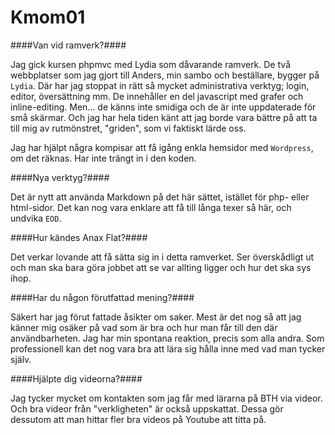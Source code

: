 Kmom01
===============================

####Van vid ramverk?####

Jag gick kursen phpmvc med Lydia som dåvarande ramverk. De två webbplatser som jag gjort till Anders, min sambo och beställare, bygger på `Lydia`. Där har jag stoppat in rätt så mycket administrativa verktyg; login, editor, översättning mm. De innehåller en del javascript med grafer och inline-editing. Men… de känns inte smidiga och de är inte uppdaterade för små skärmar. Och jag har hela tiden känt att jag borde vara bättre på att ta till mig av rutmönstret, "griden", som vi faktiskt lärde oss.

Jag har hjälpt några kompisar att få igång enkla hemsidor med `Wordpress`, om det räknas. Har inte trängt in i den koden.

####Nya verktyg?####

Det är nytt att använda Markdown på det här sättet, istället för php- eller html-sidor. Det kan nog vara enklare att få till långa texer så här, och undvika `EOD`.

####Hur kändes Anax Flat?####

Det verkar lovande att få sätta sig in i detta ramverket. Ser överskådligt ut och man ska bara göra jobbet att se var allting ligger och hur det ska sys ihop.

####Har du någon förutfattad mening?####

Säkert har jag förut fattade åsikter om saker. Mest är det nog så att jag känner mig osäker på vad som är bra och hur man får till den där användbarheten. Jag har min spontana reaktion, precis som alla andra. Som professionell kan det nog vara bra att lära sig hålla inne med vad man tycker själv.

####Hjälpte dig videorna?####

Jag tycker mycket om kontakten som jag får med lärarna på BTH via videor. Och bra videor från "verkligheten" är också uppskattat. Dessa gör dessutom att man hittar fler bra videos på Youtube att titta på.

